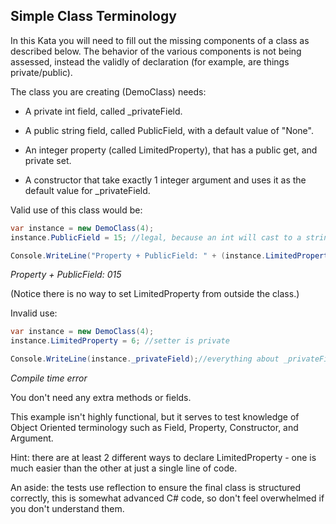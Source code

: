 ﻿## Simple Class Terminology

In this Kata you will need to fill out the missing components of a class as described below. The behavior of the various components is not being assessed, instead the validly of declaration (for example, are things private/public).

The class you are creating (DemoClass) needs:

* A private int field, called _privateField.

* A public string field, called PublicField, with a default value of "None".

* An integer property (called LimitedProperty), that has a public get, and private set.

* A constructor that take exactly 1 integer argument and uses it as the default value for _privateField.

Valid use of this class would be:

```csharp
var instance = new DemoClass(4);
instance.PublicField = 15; //legal, because an int will cast to a string automatically

Console.WriteLine("Property + PublicField: " + (instance.LimitedProperty+instance.PublicField));
```

*Property + PublicField: 015*

(Notice there is no way to set LimitedProperty from outside the class.)

Invalid use:

```csharp
var instance = new DemoClass(4);
instance.LimitedProperty = 6; //setter is private

Console.WriteLine(instance._privateField);//everything about _privateField is private;
```

*Compile time error*

You don't need any extra methods or fields.

This example isn't highly functional, but it serves to test knowledge of Object Oriented terminology such as Field, Property, Constructor, and Argument.

Hint: there are at least 2 different ways to declare LimitedProperty - one is much easier than the other at just a single line of code.

An aside: the tests use reflection to ensure the final class is structured correctly, this is somewhat advanced C# code, so don't feel overwhelmed if you don't understand them.